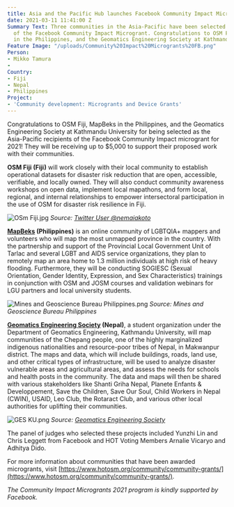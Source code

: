 ```yaml
---
title: Asia and the Pacific Hub launches Facebook Community Impact Microgrants
date: 2021-03-11 11:41:00 Z
Summary Text: Three communities in the Asia-Pacific have been selected as recipients
  of the Facebook Community Impact Microgrant. Congratulations to OSM Fiji, MapBeks
  in the Philippines, and the Geomatics Engineering Society at Kathmandu University!
Feature Image: "/uploads/Community%20Impact%20Microgrants%20FB.png"
Person:
- Mikko Tamura
- 
Country:
- Fiji
- Nepal
- Philippines
Project:
- 'Community development: Microgrants and Device Grants'
---
```


Congratulations to OSM Fiji, MapBeks in the Philippines, and the Geomatics Engineering Society at Kathmandu University for being selected as the Asia-Pacific recipients of the Facebook Community Impact microgrant for 2021! They will be receiving up to $5,000 to support their proposed work with their communities.

**OSM Fiji (Fiji)** will work closely with their local community to establish operational datasets for disaster risk reduction that are open, accessible, verifiable, and locally owned. They will also conduct community awareness workshops on open data, implement local mapathons, and form local, regional, and internal relationships to empower intersectoral participation in the use of OSM for disaster risk resilience in Fiji.

![OSm Fiji.jpg](/uploads/OSm%20Fiji.jpg)
*Source: [Twitter User @nemaiakoto](https://twitter.com/nemaiakoto/status/1329608218247458816)*

**[MapBeks](https://www.facebook.com/mapbeks) (Philippines)** is an online community of LGBTQIA+ mappers and volunteers who will map the most unmapped province in the country. With the partnership and support of the Provincial Local Government Unit of Tarlac and several LGBT and AIDS service organizations, they plan to remotely map an area home to 1.3 million individuals at high risk of heavy flooding. Furthermore, they will be conducting SOGIESC (Sexual Orientation, Gender Identity, Expression, and Sex Characteristics) trainings in conjunction with OSM and JOSM courses and validation webinars for LGU partners and local university students.

![Mines and Geoscience Bureau Philippines.png](/uploads/Mines%20and%20Geoscience%20Bureau%20Philippines.png)
*Source: Mines and Geoscience Bureau Philippines*

**[Geomatics Engineering Society](https://www.facebook.com/geomaticsengineeringsociety) (Nepal)**, a student organization under the Department of Geomatics Engineering, Kathmandu University, will map communities of the Chepang people, one of the highly marginalized indigenous nationalities and resource-poor tribes of Nepal, in Makwanpur district. The maps and data, which will include buildings, roads, land use, and other critical types of infrastructure, will be used to analyze disaster vulnerable areas and agricultural areas, and assess the needs for schools and health posts in the community. The data and maps will then be shared with various stakeholders like Shanti Griha Nepal, Planete Enfants & Developpement, Save the Children, Save Our Soul, Child Workers in Nepal (CWIN), USAID, Leo Club, the Rotaract Club, and various other local authorities for uplifting their communities.

![GES KU.png](/uploads/GES%20KU.png)
*Source: [Geomatics Engineering Society](http://ges.ku.edu.np/)*

The panel of judges who selected these projects included Yunzhi Lin and Chris Leggett from Facebook and HOT Voting Members Arnalie Vicaryo and Adhitya Dido.

For more information about communities that have been awarded microgrants, visit [https://www.hotosm.org/community/community-grants/](https://www.hotosm.org/community/community-grants/).

*The Community Impact Microgrants 2021 program is kindly supported by Facebook.*

